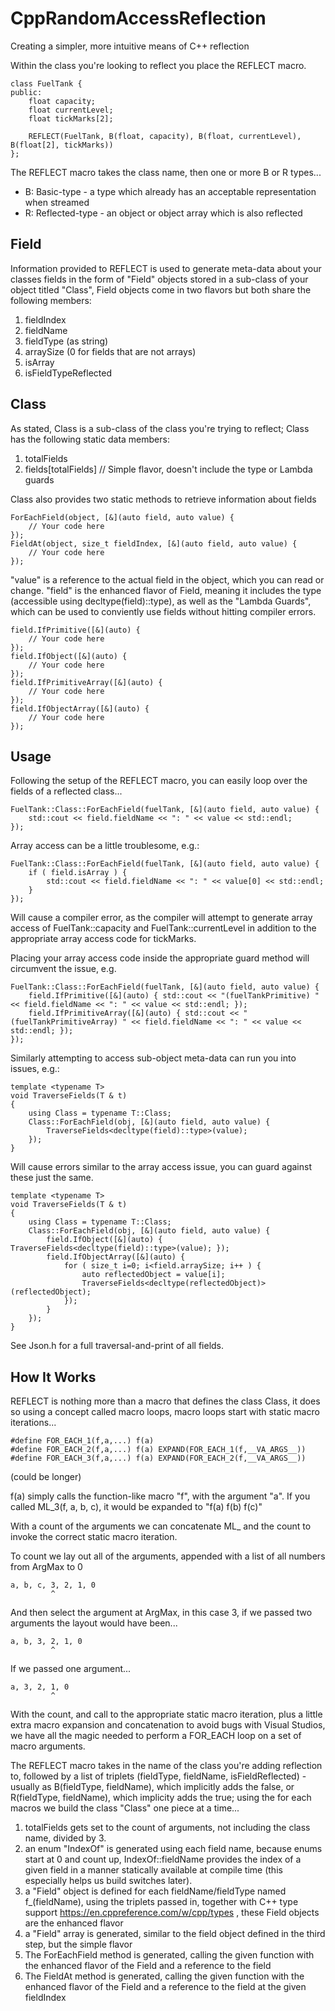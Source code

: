 # CppRandomAccessReflection
Creating a simpler, more intuitive means of C++ reflection




Within the class you're looking to reflect you place the REFLECT macro.

```
class FuelTank {
public:
    float capacity;
    float currentLevel;
    float tickMarks[2];

    REFLECT(FuelTank, B(float, capacity), B(float, currentLevel), B(float[2], tickMarks))
};
```

The REFLECT macro takes the class name, then one or more B or R types...

- B: Basic-type - a type which already has an acceptable representation when streamed
- R: Reflected-type - an object or object array which is also reflected

## Field
Information provided to REFLECT is used to generate meta-data about your classes fields in the form of "Field" objects stored in a sub-class of your object titled "Class", Field objects come in two flavors but both share the following members:

1. fieldIndex
2. fieldName
3. fieldType (as string)
4. arraySize (0 for fields that are not arrays)
5. isArray
6. isFieldTypeReflected

## Class
As stated, Class is a sub-class of the class you're trying to reflect; Class has the following static data members:

1. totalFields
2. fields[totalFields] // Simple flavor, doesn't include the type or Lambda guards

Class also provides two static methods to retrieve information about fields
```
ForEachField(object, [&](auto field, auto value) {
	// Your code here
});
FieldAt(object, size_t fieldIndex, [&](auto field, auto value) {
	// Your code here
});
```

"value" is a reference to the actual field in the object, which you can read or change. "field" is the enhanced flavor of Field, meaning it includes the type (accessible using decltype(field)::type), as well as the "Lambda Guards", which can be used to conviently use fields without hitting compiler errors.
```
field.IfPrimitive([&](auto) {
	// Your code here
});
field.IfObject([&](auto) {
	// Your code here
});
field.IfPrimitiveArray([&](auto) {
	// Your code here
});
field.IfObjectArray([&](auto) {
	// Your code here
});
```


## Usage

Following the setup of the REFLECT macro, you can easily loop over the fields of a reflected class...

```
FuelTank::Class::ForEachField(fuelTank, [&](auto field, auto value) {
	std::cout << field.fieldName << ": " << value << std::endl;
});
```


Array access can be a little troublesome, e.g.:

```
FuelTank::Class::ForEachField(fuelTank, [&](auto field, auto value) {
	if ( field.isArray ) {
		std::cout << field.fieldName << ": " << value[0] << std::endl;
	}
});
```

Will cause a compiler error, as the compiler will attempt to generate array access of FuelTank::capacity and FuelTank::currentLevel in addition to the appropriate array access code for tickMarks.

Placing your array access code inside the appropriate guard method will circumvent the issue, e.g.
```
FuelTank::Class::ForEachField(fuelTank, [&](auto field, auto value) {
    field.IfPrimitive([&](auto) { std::cout << "(fuelTankPrimitive) " << field.fieldName << ": " << value << std::endl; });
    field.IfPrimitiveArray([&](auto) { std::cout << "(fuelTankPrimitiveArray) " << field.fieldName << ": " << value << std::endl; });
});
```


Similarly attempting to access sub-object meta-data can run you into issues, e.g.:

```
template <typename T>
void TraverseFields(T & t)
{
	using Class = typename T::Class;
	Class::ForEachField(obj, [&](auto field, auto value) {
		TraverseFields<decltype(field)::type>(value);
	});
}
```

Will cause errors similar to the array access issue, you can guard against these just the same.

```
template <typename T>
void TraverseFields(T & t)
{
	using Class = typename T::Class;
	Class::ForEachField(obj, [&](auto field, auto value) {
		field.IfObject([&](auto) { TraverseFields<decltype(field)::type>(value); });
		field.IfObjectArray([&](auto) {
			for ( size_t i=0; i<field.arraySize; i++ ) {
				auto reflectedObject = value[i];
				TraverseFields<decltype(reflectedObject)>(reflectedObject);
			});
		}
	});
}
```

See Json.h for a full traversal-and-print of all fields.

## How It Works

REFLECT is nothing more than a macro that defines the class Class, it does so using a concept called macro loops, macro loops start with static macro iterations...
```
#define FOR_EACH_1(f,a,...) f(a)
#define FOR_EACH_2(f,a,...) f(a) EXPAND(FOR_EACH_1(f,__VA_ARGS__))
#define FOR_EACH_3(f,a,...) f(a) EXPAND(FOR_EACH_2(f,__VA_ARGS__))
```
(could be longer)

f(a) simply calls the function-like macro "f", with the argument "a".
If you called ML_3(f, a, b, c), it would be expanded to "f(a) f(b) f(c)"

With a count of the arguments we can concatenate ML_ and the count to invoke the correct static macro iteration.

To count we lay out all of the arguments, appended with a list of all numbers from ArgMax to 0
```
a, b, c, 3, 2, 1, 0
         ^
```
And then select the argument at ArgMax, in this case 3, if we passed two arguments the layout would have been...
```
a, b, 3, 2, 1, 0
         ^
```
If we passed one argument...
```
a, 3, 2, 1, 0
         ^
```
With the count, and call to the appropriate static macro iteration, plus a little extra macro expansion and concatenation to avoid bugs with Visual Studios, we have all the magic needed to perform a FOR_EACH loop on a set of macro arguments.

The REFLECT macro takes in the name of the class you're adding reflection to, followed by a list of triplets (fieldType, fieldName, isFieldReflected) - usually as B(fieldType, fieldName), which implicitly adds the false, or R(fieldType, fieldName), which implicity adds the true; using the for each macros we build the class "Class" one piece at a time...

1. totalFields gets set to the count of arguments, not including the class name, divided by 3.
2. an enum "IndexOf" is generated using each field name, because enums start at 0 and count up, IndexOf::fieldName provides the index of a given field in a manner statically available at compile time (this especially helps us build switches later).
3. a "Field" object is defined for each fieldName/fieldType named f_(fieldName), using the triplets passed in, together with C++ type support https://en.cppreference.com/w/cpp/types , these Field objects are the enhanced flavor
4. a "Field" array is generated, similar to the field object defined in the third step, but the simple flavor
5. The ForEachField method is generated, calling the given function with the enhanced flavor of the Field and a reference to the field
6. The FieldAt method is generated, calling the given function with the enhanced flavor of the Field and a reference to the field at the given fieldIndex
